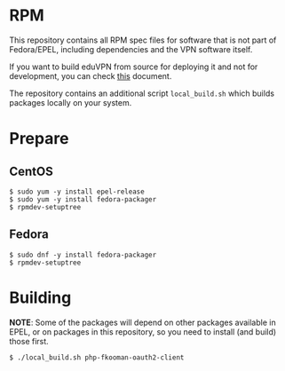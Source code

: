 # RPM 

This repository contains all RPM spec files for software that is not part 
of Fedora/EPEL, including dependencies and the VPN software itself.

If you want to build eduVPN from source for deploying it and not for 
development, you can check [this](../release/README.md) document.

The repository contains an additional script `local_build.sh` which builds 
packages locally on your system.

# Prepare

## CentOS 

    $ sudo yum -y install epel-release
    $ sudo yum -y install fedora-packager
    $ rpmdev-setuptree

## Fedora

    $ sudo dnf -y install fedora-packager
    $ rpmdev-setuptree

# Building

**NOTE**: Some of the packages will depend on other packages available in EPEL, 
or on packages in this repository, so you need to install (and build) those 
first.

    $ ./local_build.sh php-fkooman-oauth2-client
